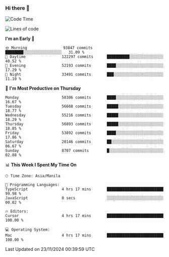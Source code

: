 ### Hi there 👋

<!--START_SECTION:waka-->
![Code Time](http://img.shields.io/badge/Code%20Time-5%2C707%20hrs%205%20mins-blue)

![Lines of code](https://img.shields.io/badge/From%20Hello%20World%20I%27ve%20Written-125.9%20million%20lines%20of%20code-blue)

**I'm an Early 🐤** 

```text
🌞 Morning                93847 commits       ████████░░░░░░░░░░░░░░░░░   31.09 % 
🌆 Daytime                122297 commits      ██████████░░░░░░░░░░░░░░░   40.52 % 
🌃 Evening                52193 commits       ████░░░░░░░░░░░░░░░░░░░░░   17.29 % 
🌙 Night                  33491 commits       ███░░░░░░░░░░░░░░░░░░░░░░   11.10 % 
```
📅 **I'm Most Productive on Thursday** 

```text
Monday                   50306 commits       ████░░░░░░░░░░░░░░░░░░░░░   16.67 % 
Tuesday                  56668 commits       █████░░░░░░░░░░░░░░░░░░░░   18.77 % 
Wednesday                55216 commits       █████░░░░░░░░░░░░░░░░░░░░   18.29 % 
Thursday                 56893 commits       █████░░░░░░░░░░░░░░░░░░░░   18.85 % 
Friday                   53892 commits       ████░░░░░░░░░░░░░░░░░░░░░   17.86 % 
Saturday                 20146 commits       ██░░░░░░░░░░░░░░░░░░░░░░░   06.67 % 
Sunday                   8707 commits        █░░░░░░░░░░░░░░░░░░░░░░░░   02.88 % 
```


📊 **This Week I Spent My Time On** 

```text
🕑︎ Time Zone: Asia/Manila

💬 Programming Languages: 
TypeScript               4 hrs 17 mins       █████████████████████████   99.98 % 
JavaScript               0 secs              ░░░░░░░░░░░░░░░░░░░░░░░░░   00.02 % 

🔥 Editors: 
Cursor                   4 hrs 17 mins       █████████████████████████   100.00 % 

💻 Operating System: 
Mac                      4 hrs 17 mins       █████████████████████████   100.00 % 
```


 Last Updated on 23/11/2024 00:39:59 UTC
<!--END_SECTION:waka-->


<!--
**rad182/rad182** is a ✨ _special_ ✨ repository because its `README.md` (this file) appears on your GitHub profile.

Here are some ideas to get you started:

- 🔭 I’m currently working on ...
- 🌱 I’m currently learning ...
- 👯 I’m looking to collaborate on ...
- 🤔 I’m looking for help with ...
- 💬 Ask me about ...
- 📫 How to reach me: ...
- 😄 Pronouns: ...
- ⚡ Fun fact: ...
-->
